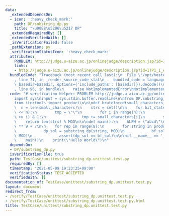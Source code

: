 ```yaml
---
data:
  _extendedDependsOn:
  - icon: ':heavy_check_mark:'
    path: DP/substring_dp.py
    title: "\u90E8\u5206\u5217 DP"
  _extendedRequiredBy: []
  _extendedVerifiedWith: []
  _isVerificationFailed: false
  _pathExtension: py
  _verificationStatusIcon: ':heavy_check_mark:'
  attributes:
    PROBLEM: http://judge.u-aizu.ac.jp/onlinejudge/description.jsp?id=ITP1_1_A
    links:
    - http://judge.u-aizu.ac.jp/onlinejudge/description.jsp?id=ITP1_1_A
  bundledCode: "Traceback (most recent call last):\n  File \"/opt/hostedtoolcache/Python/3.10.5/x64/lib/python3.10/site-packages/onlinejudge_verify/documentation/build.py\"\
    , line 71, in _render_source_code_stat\n    bundled_code = language.bundle(stat.path,\
    \ basedir=basedir, options={'include_paths': [basedir]}).decode()\n  File \"/opt/hostedtoolcache/Python/3.10.5/x64/lib/python3.10/site-packages/onlinejudge_verify/languages/python.py\"\
    , line 96, in bundle\n    raise NotImplementedError\nNotImplementedError\n"
  code: "# verification-helper: PROBLEM http://judge.u-aizu.ac.jp/onlinejudge/description.jsp?id=ITP1_1_A\n\
    import sys\ninput = sys.stdin.buffer.readline\n\nfrom DP.substring_dp import substring_dp\n\
    from itertools import product\n\n\ndef bruteforce(small_characters, MOD):\n  \
    \  n = len(small_characters)\n    strs = set()\n\n    for bit_state in range(1\
    \ << n):\n        tmp = \"\"\n        for i in range(n):\n            if (bit_state\
    \ >> i) & 1:\n                tmp += small_characters[i]\n        strs.add(tmp)\n\
    \    return len(strs) % MOD\n\n\ndef main():\n    ALPH = \"abcd\"\n    MOD = 10\
    \ ** 9 + 7\n\n    for rep in range(8):\n        for string in product(ALPH, repeat=rep):\n\
    \            dp_sol = substring_dp(string, MOD)\n            bf_sol = bruteforce(string,\
    \ MOD)\n            assert(dp_sol == bf_sol)\n\n\nif __name__ == '__main__':\n\
    \    main()\n    print(\"Hello World\")\n"
  dependsOn:
  - DP/substring_dp.py
  isVerificationFile: true
  path: TestCase/unittest/substring_dp.unittest.test.py
  requiredBy: []
  timestamp: '2021-05-09 19:23:25+09:00'
  verificationStatus: TEST_ACCEPTED
  verifiedWith: []
documentation_of: TestCase/unittest/substring_dp.unittest.test.py
layout: document
redirect_from:
- /verify/TestCase/unittest/substring_dp.unittest.test.py
- /verify/TestCase/unittest/substring_dp.unittest.test.py.html
title: TestCase/unittest/substring_dp.unittest.test.py
---
```

